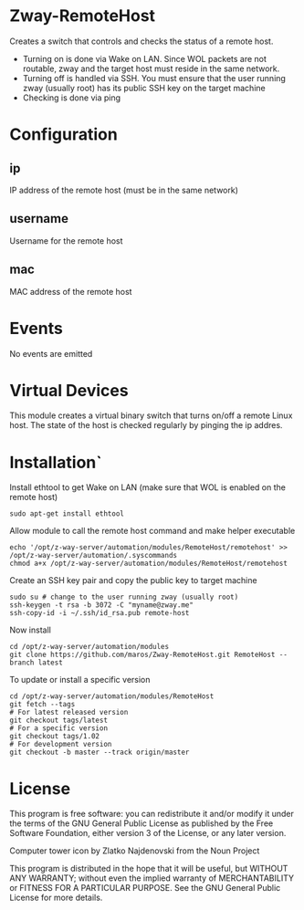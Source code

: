 # Zway-RemoteHost

Creates a switch that controls and checks the status of a remote host.

* Turning on is done via Wake on LAN. Since WOL packets are not routable, 
zway and the target host must reside in the same network.
* Turning off is handled via SSH. You must ensure that the user running zway
(usually root) has its public SSH key on the target machine
* Checking is done via ping

# Configuration

## ip

IP address of the remote host (must be in the same network)

## username

Username for the remote host

## mac

MAC address of the remote host

# Events

No events are emitted

# Virtual Devices

This module creates a virtual binary switch that turns on/off a remote Linux
host. The state of the host is checked regularly by pinging the ip addres.

# Installation`

Install ethtool to get Wake on LAN (make sure that WOL is enabled on the
remote host)
```shell
sudo apt-get install ethtool
```

Allow module to call the remote host command and make helper executable
```shell
echo '/opt/z-way-server/automation/modules/RemoteHost/remotehost' >> /opt/z-way-server/automation/.syscommands
chmod a+x /opt/z-way-server/automation/modules/RemoteHost/remotehost
```

Create an SSH key pair and copy the public key to target machine
```shell
sudo su # change to the user running zway (usually root)
ssh-keygen -t rsa -b 3072 -C "myname@zway.me"
ssh-copy-id -i ~/.ssh/id_rsa.pub remote-host
```

Now install
```shell
cd /opt/z-way-server/automation/modules
git clone https://github.com/maros/Zway-RemoteHost.git RemoteHost --branch latest
```

To update or install a specific version
```shell
cd /opt/z-way-server/automation/modules/RemoteHost
git fetch --tags
# For latest released version
git checkout tags/latest
# For a specific version
git checkout tags/1.02
# For development version
git checkout -b master --track origin/master
```

# License

This program is free software: you can redistribute it and/or modify
it under the terms of the GNU General Public License as published by
the Free Software Foundation, either version 3 of the License, or any 
later version.

Computer tower icon by Zlatko Najdenovski from the Noun Project

This program is distributed in the hope that it will be useful,
but WITHOUT ANY WARRANTY; without even the implied warranty of
MERCHANTABILITY or FITNESS FOR A PARTICULAR PURPOSE. See the
GNU General Public License for more details.
